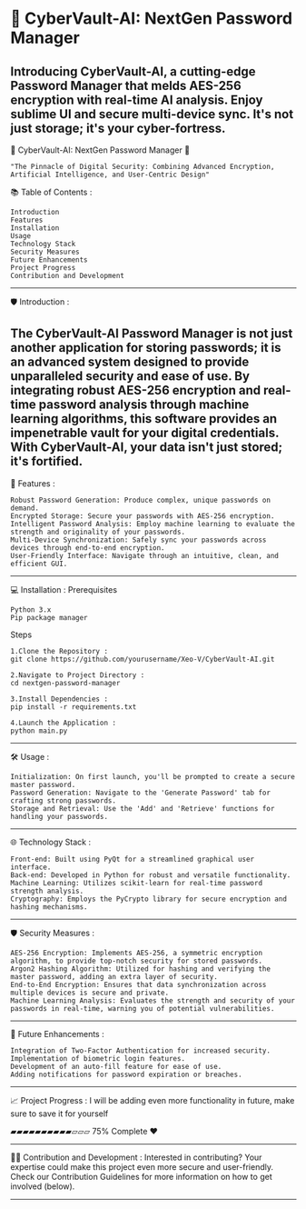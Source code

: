 # 🔐 CyberVault-AI: NextGen Password Manager 
Introducing CyberVault-AI, a cutting-edge Password Manager that melds AES-256 encryption with real-time AI analysis. Enjoy sublime UI and secure multi-device sync. It's not just storage; it's your cyber-fortress.
-----------------------------------------------------------------------------------------------------------------------

🔐 CyberVault-AI: NextGen Password Manager 🔐

    "The Pinnacle of Digital Security: Combining Advanced Encryption, Artificial Intelligence, and User-Centric Design"

📚 Table of Contents :

    Introduction
    Features
    Installation
    Usage
    Technology Stack
    Security Measures
    Future Enhancements
    Project Progress
    Contribution and Development
-----------------------------------------------------------------------------------------------------------------------

🛡️ Introduction :

The CyberVault-AI Password Manager is not just another application for storing passwords; it is an advanced system designed to provide unparalleled security and ease of use. By integrating robust AES-256 encryption and real-time password analysis through machine learning algorithms, this software provides an impenetrable vault for your digital credentials. With CyberVault-AI, your data isn't just stored; it's fortified.
-----------------------------------------------------------------------------------------------------------------------

🎯 Features :

    Robust Password Generation: Produce complex, unique passwords on demand.
    Encrypted Storage: Secure your passwords with AES-256 encryption.
    Intelligent Password Analysis: Employ machine learning to evaluate the strength and originality of your passwords.
    Multi-Device Synchronization: Safely sync your passwords across devices through end-to-end encryption.
    User-Friendly Interface: Navigate through an intuitive, clean, and efficient GUI.
-----------------------------------------------------------------------------------------------------------------------

💻 Installation :
Prerequisites

    Python 3.x
    Pip package manager

Steps

    1.Clone the Repository :
    git clone https://github.com/yourusername/Xeo-V/CyberVault-AI.git

```
2.Navigate to Project Directory :
cd nextgen-password-manager
```
```
3.Install Dependencies :
pip install -r requirements.txt
```
```
4.Launch the Application :
python main.py
```

-----------------------------------------------------------------------------------------------------------------------

🛠️ Usage :

    Initialization: On first launch, you'll be prompted to create a secure master password.
    Password Generation: Navigate to the 'Generate Password' tab for crafting strong passwords.
    Storage and Retrieval: Use the 'Add' and 'Retrieve' functions for handling your passwords.

-----------------------------------------------------------------------------------------------------------------------

🌐 Technology Stack :

    Front-end: Built using PyQt for a streamlined graphical user interface.
    Back-end: Developed in Python for robust and versatile functionality.
    Machine Learning: Utilizes scikit-learn for real-time password strength analysis.
    Cryptography: Employs the PyCrypto library for secure encryption and hashing mechanisms.

-----------------------------------------------------------------------------------------------------------------------

🛡️ Security Measures :

    AES-256 Encryption: Implements AES-256, a symmetric encryption algorithm, to provide top-notch security for stored passwords.
    Argon2 Hashing Algorithm: Utilized for hashing and verifying the master password, adding an extra layer of security.
    End-to-End Encryption: Ensures that data synchronization across multiple devices is secure and private.
    Machine Learning Analysis: Evaluates the strength and security of your passwords in real-time, warning you of potential vulnerabilities.

-----------------------------------------------------------------------------------------------------------------------

🚀 Future Enhancements :

    Integration of Two-Factor Authentication for increased security.
    Implementation of biometric login features.
    Development of an auto-fill feature for ease of use.
    Adding notifications for password expiration or breaches.

-----------------------------------------------------------------------------------------------------------------------

📈 Project Progress :
I will be adding even more functionality in future, make sure to save it for yourself

▰▰▰▰▰▰▰▰▰▰▱▱▱ 75% Complete ❤️

-----------------------------------------------------------------------------------------------------------------------

👩‍💻 Contribution and Development :
Interested in contributing? Your expertise could make this project even more secure and user-friendly. Check our Contribution Guidelines for more information on how to get involved (below).

-----------------------------------------------------------------------------------------------------------------------

